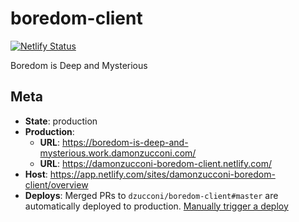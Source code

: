 # boredom-client

[![Netlify Status](https://api.netlify.com/api/v1/badges/a5c5f044-39b9-43ed-a491-cc2fcf27bd7d/deploy-status)](https://app.netlify.com/sites/damonzucconi-boredom-client/deploys)

Boredom is Deep and Mysterious

## Meta

- **State**: production
- **Production**:
  - **URL**: https://boredom-is-deep-and-mysterious.work.damonzucconi.com/
  - **URL**: https://damonzucconi-boredom-client.netlify.com/
- **Host**: https://app.netlify.com/sites/damonzucconi-boredom-client/overview
- **Deploys**: Merged PRs to `dzucconi/boredom-client#master` are automatically deployed to production. [Manually trigger a deploy](https://app.netlify.com/sites/damonzucconi-boredom-client/deploys)
